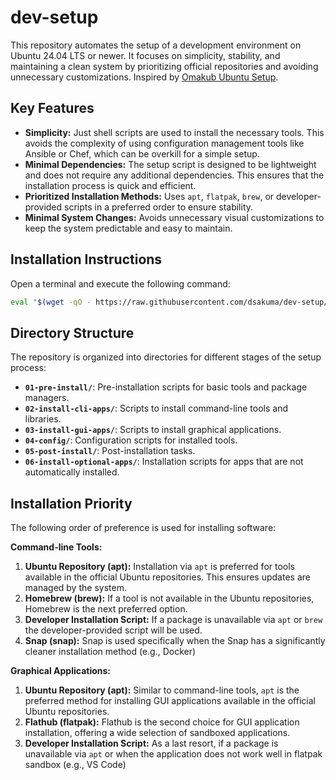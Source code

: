 # dev-setup

This repository automates the setup of a development environment on Ubuntu 24.04 LTS or newer. It focuses on simplicity, stability, and maintaining a clean system by prioritizing official repositories and avoiding unnecessary customizations. Inspired by [Omakub Ubuntu Setup](https://github.com/basecamp/omakub).

## Key Features

* **Simplicity:** Just shell scripts are used to install the necessary tools.  This avoids the complexity of using configuration management tools like Ansible or Chef, which can be overkill for a simple setup.
* **Minimal Dependencies:**  The setup script is designed to be lightweight and does not require any additional dependencies.  This ensures that the installation process is quick and efficient.
* **Prioritized Installation Methods:** Uses `apt`, `flatpak`, `brew`, or developer-provided scripts in a preferred order to ensure stability.
* **Minimal System Changes:** Avoids unnecessary visual customizations to keep the system predictable and easy to maintain.

## Installation Instructions

Open a terminal and execute the following command:

```bash
eval "$(wget -qO - https://raw.githubusercontent.com/dsakuma/dev-setup/main/install.sh)"
```

## Directory Structure

The repository is organized into directories for different stages of the setup process:

* **`01-pre-install/`**: Pre-installation scripts for basic tools and package managers.
* **`02-install-cli-apps/`**: Scripts to install command-line tools and libraries.
* **`03-install-gui-apps/`**: Scripts to install graphical applications.
* **`04-config/`**: Configuration scripts for installed tools.
* **`05-post-install/`**: Post-installation tasks.
* **`06-install-optional-apps/`**: Installation scripts for apps that are not automatically installed.

## Installation Priority

The following order of preference is used for installing software:

**Command-line Tools:**

1. **Ubuntu Repository (apt):**  Installation via `apt` is preferred for tools available in the official Ubuntu repositories. This ensures updates are managed by the system.
2. **Homebrew (brew):**  If a tool is not available in the Ubuntu repositories, Homebrew is the next preferred option.
3. **Developer Installation Script:**  If a package is unavailable via `apt` or `brew` the developer-provided script will be used.
4. **Snap (snap):**  Snap is used specifically when the Snap has a significantly cleaner installation method (e.g., Docker)

**Graphical Applications:**

1. **Ubuntu Repository (apt):**  Similar to command-line tools, `apt` is the preferred method for installing GUI applications available in the official Ubuntu repositories.
2. **Flathub (flatpak):**  Flathub is the second choice for GUI application installation, offering a wide selection of sandboxed applications.
3. **Developer Installation Script:**  As a last resort, if a package is unavailable via `apt` or when the application does not work well in flatpak sandbox (e.g., VS Code)
